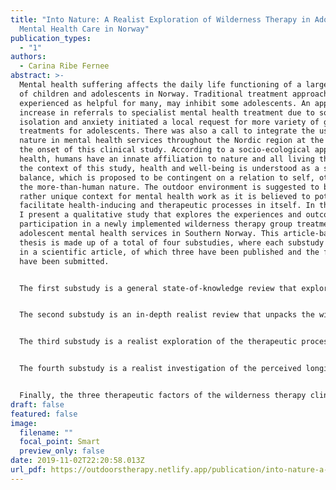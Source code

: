 ```yaml
---
title: "Into Nature: A Realist Exploration of Wilderness Therapy in Adolescent
  Mental Health Care in Norway"
publication_types:
  - "1"
authors:
  - Carina Ribe Fernee
abstract: >-
  Mental health suffering affects the daily life functioning of a large number
  of children and adolescents in Norway. Traditional treatment approaches, while
  experienced as helpful for many, may inhibit some adolescents. An apparent
  increase in referrals to specialist mental health treatment due to social
  isolation and anxiety initiated a local request for more variety of group
  treatments for adolescents. There was also a call to integrate the use of
  nature in mental health services throughout the Nordic region at the time of
  the onset of this clinical study. According to a socio-ecological approach to
  health, humans have an innate affiliation to nature and all living things. In
  the context of this study, health and well-being is understood as a state of
  balance, which is proposed to be contingent on a relation to self, others, and
  the more-than-human nature. The outdoor environment is suggested to be a
  rather unique context for mental health work as it is believed to potentially
  facilitate health-inducing and therapeutic processes in itself. In this thesis
  I present a qualitative study that explores the experiences and outcomes of
  participation in a newly implemented wilderness therapy group treatment in the
  adolescent mental health services in Southern Norway. This article-based
  thesis is made up of a total of four substudies, where each substudy resulted
  in a scientific article, of which three have been published and the fourth
  have been submitted. 


  The first substudy is a general state-of-knowledge review that explores the diverse field of wilderness therapy practice and research internationally. Wilderness therapy is suggested to be an age-appropriate and engaging group treatment for adolescents that might also appeal to individuals who have not found conventional treatment approaches to be helpful. Considering the rich tradition of outdoor life in Scandinavia, it may also be a culturally appropriate treatment option for health care services in this particular region. Potential challenges identified in the literature were considered in terms of their relevance for a Scandinavian context. This first paper is published in Scandinavian Psychologist.


  The second substudy is an in-depth realist review that unpacks the wilderness therapy treatment process, previously referred to as a black box in the literature. The synthesis of primary qualitative studies amounted to a number of explanatory configurations that described the influential contextual factors and therapeutic mechanisms in relation to reported outcomes found across the included studies. A theoretical framework was applied, tested, and furthermore extended into a proposed Wilderness Therapy Clinical Model, which was made up of three main therapeutic factors: the wilderness, the physical self, and the psychosocial self. This second paper is published in Qualitative Health Research.


  The third substudy is a realist exploration of the therapeutic process in the newly implemented wilderness therapy program, called Friluftsterapi, which translates as ‘therapy in the open air’. Through fieldwork and individual interviews that included two clinical groups, we inquired into the influential contextual factors and therapeutic opportunities–or mechanisms–that appeared to arise throughout the intervention. Nature-related mechanisms included a catalyst effect from venturing outdoors; transitions from chaos to calm in nature; along with a notion of disconnect to reconnect occurring on various levels. There were also therapeutic processes that seemed to emerge in the interplay of body and mind-or bodymind-referring to the single integrated unit, and emotional emancipation appeared to follow physical feats. The participants reported experiencing a synergy arising in the heterogeneous groups, although the dynamics of vulnerability and support were intricate. Finally, friluftsterapi was generally perceived to be an intriguing treatment, which made sense and had positive connotations to it, referred to as therapy the natural way. Limiting and enabling circumstances were explored, and underlying conditions of friluftsterapi were suggested to be its voluntary, resource-focused, and multidimensional basis. This third paper is published in Qualitative Health Research.


  The fourth substudy is a realist investigation of the perceived longitudinal outcomes from participation in the friluftsterapi program, explored through follow-up individual interviews that were conducted approximately a year after the treatment ended. A number of the participants reported having managed to transfer and also adapt strategies that they acquired in friluftsterapi, into their daily life environments. Whilst many were still struggling in various ways, the participants overall reported feeling less constrained by symptoms. This again seemed to enable a number of the adolescents to be more independent, return to school, and increase levels of activity and socialization. More fundamental processes appeared to include bodymind insights, self-acceptance, and (re)establishing agency, which were suggested to be conditioned by an underlying (re)connection with self. The fourth article is submitted to Journal of Adventure Education and Outdoor Learning. In the synthesis of the findings, friluftsterapi is proposed to have the potential to facilitate what seems to be a stratified, synergetic (re)connection with self, others, and nature. This multi-leveled connection is furthermore suggested to support participants to sustain or regain a sense of balance in terms of their health, well-being, and daily life functioning. Furthermore, an ontology of connectedness is introduced, which is supported by an optic of interconnectedness and an integrative self-understanding. 


  Finally, the three therapeutic factors of the wilderness therapy clinical model are revisited in the overall discussion. First, wilderness–or nature–may be our equilibrator. Second, in relation to the physical self, the embodied nature of our being and becoming is addressed. Third, arriving at the psychosocial self, our relational contingency is considered. Limitations include the influence of the researcher and the potential fallibility and incompleteness of the hypotheses and theories put forth. The study was limited to include two clinical groups from one Norwegian wilderness therapy program. Findings are likely to be highly context-dependent and not necessarily transferable beyond the included sample. Implications include the proposal of theoretical conceptualization based on empirical explorations into wilderness therapy the friluftsliv way, while utilizing the adolescent perspective as the vantage point. The present study took place in an early stage of a clinical research project and the tentative propositions and findings should be subjected to further empirical testing and refinement. Friluftsterapi is not suggested to be a panacea and will hardly be the treatment of choice for every adolescent (or therapist for that matter); however it appears to offer a holistic ecobiopsychosocial approach to mental health treatment. Considering the complex needs of the present iGeneration it might be a timely, age-appropriate, and intriguing treatment option as it appears to facilitate a connectedness unplugged with self, others, and the ‘wild’ as adolescent mental health care ventures into nature.
draft: false
featured: false
image:
  filename: ""
  focal_point: Smart
  preview_only: false
date: 2019-11-02T22:20:58.013Z
url_pdf: https://outdoorstherapy.netlify.app/publication/into-nature-a-realist-exploration-of-wilderness-therapy-in-adolescent-mental-health-care-in-norway/11.Fernee2019IntoNature.pdf
---
```

